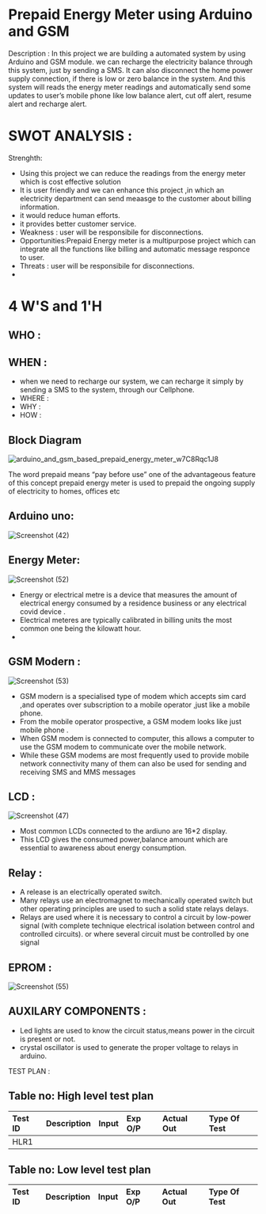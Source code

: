 # Prepaid Energy Meter using Arduino and GSM
Description :
                    In this project we are building a automated system by using Arduino and GSM module. we can recharge the electricity balance through this system, just by sending a SMS. It can also disconnect the home power supply connection, if there is low or zero balance in the system. And this system will reads the energy meter readings and automatically send some updates to user’s mobile phone like low balance alert, cut off alert, resume alert and recharge alert.
                   
# SWOT ANALYSIS :
 Strenghth:
 * Using this project we can reduce the readings from the energy meter which is cost effective solution
 * It is user friendly and we can enhance this project ,in which an electricity department can send meaasge to the customer about billing information.
 * it would reduce human efforts.
 * it provides better customer service.
 * Weakness : user will be responsibile for disconnections.
 * Opportunities:Prepaid Energy meter is a multipurpose project which can integrate all the functions like billing and automatic message responce to user.
 * Threats : user will be responsibile for disconnections.
 * 
 # 4 W'S and 1'H 
## WHO :
## WHEN :
* when we need to recharge our system, we can recharge it simply by sending a SMS to the system, through our Cellphone.
* WHERE :
* WHY :
* HOW :








## Block Diagram
![arduino_and_gsm_based_prepaid_energy_meter_w7C8Rqc1J8](https://user-images.githubusercontent.com/98826329/155730980-46400784-f4d2-431c-94a7-536595695d88.png)

The word prepaid means 
“pay before use” one of the advantageous feature of this concept prepaid energy meter is used to prepaid the 
ongoing supply of electricity to homes, offices etc

## Arduino uno:
![Screenshot (42)](https://user-images.githubusercontent.com/98826329/155743782-a2c80015-f809-417d-80a3-76dfdb9bdebe.png)

## Energy Meter:
![Screenshot (52)](https://user-images.githubusercontent.com/98826329/155767374-dd8dc8c1-1eb9-4b09-ab1b-08ad1c49c517.png)
* Energy or electrical metre is a device that measures the amount of electrical energy consumed by a residence business or any electrical covid device .
* Electrical meteres are typically calibrated in billing units the most common one being the kilowatt hour.
* 
## GSM Modern :
![Screenshot (53)](https://user-images.githubusercontent.com/98826329/155767574-7e036686-8e59-4b82-af24-976d30569837.png)
* GSM modern is a specialised type of modem which accepts sim card ,and operates over subscription to a mobile operator ,just like a mobile phone.
* From the mobile operator prospective, a GSM modem looks like just mobile phone .
* When GSM modem is connected to computer, this allows a computer to use the GSM modem to communicate over the mobile network.
*  While these GSM modems are most frequently used to provide mobile network connectivity many of them can also be used for sending and receiving SMS and MMS messages

## LCD : 
![Screenshot (47)](https://user-images.githubusercontent.com/98826329/155748710-974898bc-56ef-49d1-bb33-3a436c36dd74.png)
 * Most common LCDs connected to the ardiuno are 16*2 display. 
 * This LCD gives the consumed power,balance amount which are essential to awareness about energy consumption. 

## Relay :
* A release is an electrically operated switch.
*  Many relays use an electromagnet to mechanically operated switch but other operating principles are used to such a solid state relays delays.
* Relays are used where it is necessary to control a circuit by low-power signal (with complete technique electrical isolation between control and controlled circuits). or where several circuit must be controlled by one signal

## EPROM :
![Screenshot (55)](https://user-images.githubusercontent.com/98826329/155767989-c14f6a47-041d-4738-9014-b34cd85c8da4.png)

 
## AUXILARY COMPONENTS :
* Led lights are used to know the circuit status,means power in the circuit is present or not.
* crystal oscillator is used to generate the proper voltage to relays in arduino.

TEST PLAN :

## Table no: High level test plan
|Test ID | Description |  Input   |   Exp O/P   |   Actual Out   |   Type Of Test   |
|:-------|:------------|:-----------|:------------|:---------------|:-----------------|
| HLR1 |



## Table no: Low level test plan

|Test ID|	Description|	 Input | Exp O/P |	Actual Out	| Type Of Test |
|:-----|:------------|:---------|:--------|:------------|:-------------|

